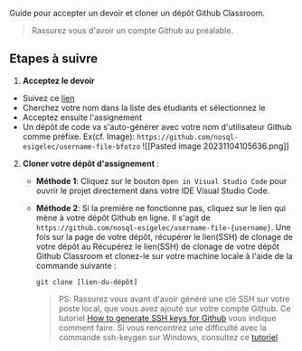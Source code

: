 Guide pour accepter un devoir et cloner un dépôt Github Classroom.
> Rassurez vous d'avoir un compte Github au préalable.

## Etapes à suivre

1. **Acceptez le devoir** 
-  Suivez ce [lien](https://classroom.github.com/a/mSG5opVN)
- Cherchez votre nom dans la liste des étudiants et sélectionnez le
- Acceptez ensuite l'assignement
- Un dépôt de code va s'auto-générer avec votre nom d'utilisateur Github comme préfixe.
    Ex(cf. Image): `https://github.com/nosql-esigelec/username-file-bfotzo`
![[Pasted image 20231104105636.png]]
 
2. **Cloner votre dépôt d'assignement** :
   
   - **Méthode 1**: Cliquez sur le bouton `Open in Visual Studio Code` pour ouvrir le projet directement dans votre IDE Visual Studio Code.
   
   - **Méthode 2**: Si la première ne fonctionne pas, cliquez sur le lien qui mène à votre dépôt Github en ligne. Il s'agit de `https://github.com/nosql-esigelec/username-file-{username}`.
   Une fois sur la page de votre dépôt, récupérer le lien(SSH) de clonage de votre dépôt au
    Récupérez le lien(SSH) de clonage de votre dépôt Github Classroom et clonez-le sur votre machine locale à l'aide de la commande suivante :
     ```
     git clone [lien-du-dépôt]
     ```
     > PS: Rassurez vous avant d'avoir généré une clé SSH sur votre poste local, que vous avez ajouté sur votre compte Github.
     > Ce tutoriel [How to generate SSH keys for Github](https://medium.com/@kiran.jasvanee/the-process-to-generate-ssh-key-and-add-it-on-github-ba7139c07daf) vous indique comment faire.
     > Si vous rencontrez une difficulté avec la commande ssh-keygen sur Windows, consultez ce [tutoriel](https://phoenixnap.com/kb/generate-ssh-key-windows-10)